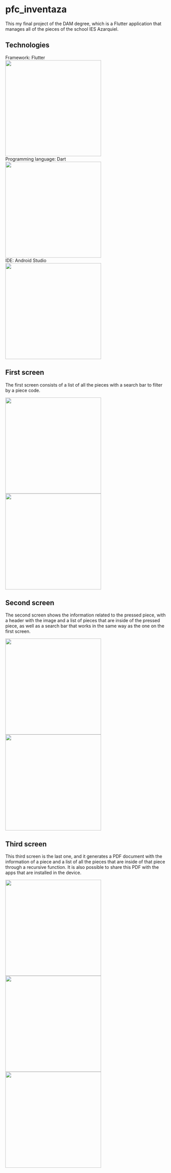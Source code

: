 # pfc_inventaza

This my final project of the DAM degree, which is a Flutter application that manages all of the pieces of the school IES Azarquiel.

## Technologies 

Framework: Flutter <br> <img src="https://web-strapi.mrmilu.com/uploads/flutter_logo_470e9f7491.png" width="300"> <br>
Programming language: Dart <br> <img src="https://upload.wikimedia.org/wikipedia/commons/c/c6/Dart_logo.png" width="300"> <br>
IDE: Android Studio <br> <img src="https://1.bp.blogspot.com/-LgTa-xDiknI/X4EflN56boI/AAAAAAAAPuk/24YyKnqiGkwRS9-_9suPKkfsAwO4wHYEgCLcBGAsYHQ/s0/image9.png" width="300">

## First screen

The first screen consists of a list of all the pieces with a search bar to filter by a piece code.

<img src="https://github.com/IvanGomez479/Inventaza/assets/137070584/842c041e-5847-4da5-9b3a-a8896fa38af8" width="300">

<img src="https://github.com/IvanGomez479/Inventaza/assets/137070584/51bd5f0d-db87-4a34-a5e1-f790367fb84a" width="300">

## Second screen

The second screen shows the information related to the pressed piece, with a header with the image and a list of pieces that are inside of the pressed piece, as well as a search bar that works in the same way as the one on the first screen.

<img src="https://github.com/IvanGomez479/Inventaza/assets/137070584/1a155cf0-914c-4ee9-a0ce-743f5fb14d0f" width="300">

<img src="https://github.com/IvanGomez479/Inventaza/assets/137070584/628e805b-c904-4733-90bf-067b25aa2c4b" width="300">

## Third screen

This third screen is the last one, and it generates a PDF document with the information of a piece and a list of all the pieces that are inside of that piece through a recursive function. It is also possible to share this PDF with the apps that are installed in the device.

<img src="https://github.com/IvanGomez479/Inventaza/assets/137070584/be069b9a-25b3-457a-b855-fecd6fcfc03b" width="300">

<img src="https://github.com/IvanGomez479/Inventaza/assets/137070584/abd1e80c-a21c-4922-a1ed-fafdd6b521a8" width="300">

<img src="https://github.com/IvanGomez479/Inventaza/assets/137070584/b849085f-fc6e-4ef6-98b8-ffeb4653596f" width="300">






